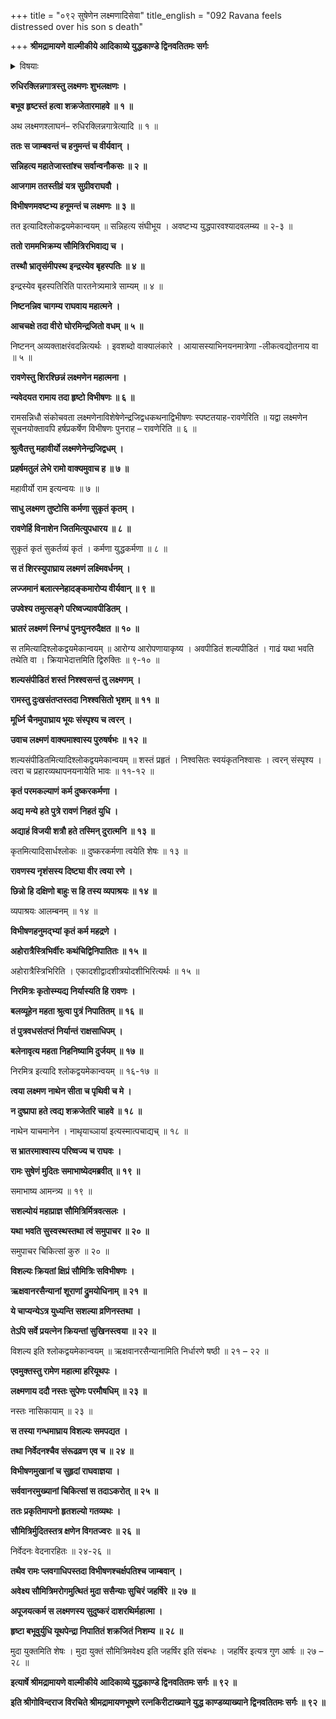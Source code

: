 +++
title = "०९२ सुषेणेन लक्ष्मणादिसेवा"
title_english = "092 Ravana feels distressed over his son s death"

+++
**श्रीमद्रामायणे वाल्मीकीये आदिकाव्ये युद्धकाण्डे द्विनवतितमः सर्गः**


<details><summary>विषयाः</summary>

इन्द्रजिद्विजयहृष्टेनलक्ष्मणेन विभीषणादिभिः सह रामसमीपमेत्य तच्चरणयोः प्रणामः ॥ १॥ विभीषणमुखाल्लक्ष्मणकृतेन्द्रजिद्वधश्रवणहृष्टेनरामेण लक्ष्मणस्यनिजाङ्कारोपणेन -परिष्वङ्गपूर्वकं प्रशंसनम् ॥ २ ॥ रामप्रेरणयासुषेणेनेन्द्रजिद्बाणविशकलीकृतानांल -क्ष्मणादीनां समुचितचिकित्सयाविशल्यीकरणम् ॥ ३ ॥

</details>


**रुधिरक्लिन्नगात्रस्तु लक्ष्मणः शुभलक्षणः ।**

**बभूव हृष्टस्तं हत्वा शक्रजेतारमाहवे ॥ १ ॥**

अथ लक्ष्मणश्लाघनं– रुधिरक्लिन्नगात्रेत्यादि ॥ १ ॥



**ततः स जाम्बवन्तं च हनुमन्तं च वीर्यवान् ।**

**सन्निहत्य महातेजास्तांश्च सर्वान्वनौकसः ॥ २ ॥**

**आजगाम ततस्तीव्रं यत्र सुग्रीवराघवौ ।**

**विभीषणमवष्टभ्य हनूमन्तं च लक्ष्मणः ॥ ३ ॥**

तत इत्यादिश्लोकद्वयमेकान्वयम् ॥ सन्निहत्य संघीभूय । अवष्टभ्य युद्धपारवश्यादवलम्ब्य ॥ २-३ ॥



**ततो राममभिक्रम्य सौमित्रिरभिवाद्य च ।**

**तस्थौ भ्रातृसंमीपस्थ इन्द्रस्येव बृहस्पतिः ॥ ४ ॥**

इन्द्रस्येव बृहस्पतिरिति पारतनेत्र्यमात्रे साम्यम् ॥ ४ ॥



**निष्टनन्निव चागम्य राघवाय महात्मने ।**

**आचचक्षे तदा वीरो घोरमिन्द्रजितो वधम् ॥ ५ ॥**

निष्टनन् अव्यक्ताक्षरंवदन्नित्यर्थः । इवशब्दो वाक्यालंकारे । आयासस्याभिनयनमात्रेणा -लीकत्वद्योतनाय वा ॥ ५ ॥



**रावणेस्तु शिरश्छिन्नं लक्ष्मणेन महात्मना ।**

**न्यवेदयत रामाय तदा हृष्टो विभीषणः ॥ ६ ॥**

रामसन्निधौ संकोचवता लक्ष्मणेनाविशेषेणेन्द्रजिद्वधकथनाद्विभीषणः स्पष्टतयाह-रावणेरिति ॥ यद्वा लक्ष्मणेन सूचनयोक्तावपि हर्षप्रकर्षेण विभीषणः पुनराह – रावणेरिति ॥ ६ ॥



**श्रुत्वैतत्तु महावीर्यो लक्ष्मणेनेन्द्रजिद्वधम् ।**

**प्रहर्षमतुलं लेभे रामो वाक्यमुवाच ह ॥ ७ ॥**

महावीर्यो राम इत्यन्वयः ॥ ७ ॥



**साधु लक्ष्मण तुष्टोसि कर्मणा सुकृतं कृतम् ।**

**रावणेर्हि विनाशेन जितमित्युपधारय ॥ ८ ॥**

सुकृतं कृतं सुकर्तव्यं कृतं । कर्मणा युद्धकर्मणा ॥ ८ ॥



**स तं शिरस्युपाघ्राय लक्ष्मणं लक्ष्मिवर्धनम् ।**

**लज्जमानं बलात्स्नेहादङ्कमारोप्य वीर्यवान् ॥ ९ ॥**

**उपवेश्य तमुत्सङ्गे परिष्वज्यावपीडितम् ।**

**भ्रातरं लक्ष्मणं स्निग्धं पुनःपुनरुदैक्षत ॥ १० ॥**

स तमित्यादिश्लोकद्वयमेकान्वयम् ॥ आरोग्य आरोपणायाकृष्य । अवपीडितं शल्यपीडितं । गाढं यथा भवति तथेति वा । क्रियाभेदात्तमिति द्विरुक्तिः ॥ ९-१० ॥



**शल्यसंपीडितं शस्तं निश्श्वसन्तं तु लक्ष्मणम् ।**

**रामस्तु दुःखसंतप्तस्तदा निश्श्वसितो भृशम् ॥ ११ ॥**

**मूर्ध्नि चैनमुपाघ्राय भूयः संस्पृश्य च त्वरन् ।**

**उवाच लक्ष्मणं वाक्यमाश्वास्य पुरुषर्षभः ॥ १२ ॥**

शल्यसंपीडितमित्यादिश्लोकद्वयमेकान्वयम् ॥ शस्तं प्रहृतं । निश्वसितः स्वयंकृतनिश्वासः । त्वरन् संस्पृश्य । त्वरा च प्रहारव्यथापनयनायेति भावः ॥ ११-१२ ॥



**कृतं परमकल्याणं कर्म दुष्करकर्मणा ।**

**अद्य मन्ये हते पुत्रे रावणं निहतं युधि ।**

**अद्याहं विजयी शत्रौ हते तस्मिन् दुरात्मनि ॥ १३ ॥**

कृतमित्यादिसार्धश्लोकः ॥ दुष्करकर्मणा त्वयेति शेषः ॥ १३ ॥



**रावणस्य नृशंसस्य दिष्ट्या वीर त्वया रणे ।**

**छिन्नो हि दक्षिणो बाहुः स हि तस्य व्यपाश्रयः ॥ १४ ॥**

व्यपाश्रयः आलम्बनम् ॥ १४ ॥



**विभीषणहनुमद्भ्यां कृतं कर्म महद्रणे ।**

**अहोरात्रैस्त्रिभिर्वीरः कथंचिद्विनिपातितः ॥ १५ ॥**

अहोरात्रैस्त्रिभिरिति । एकादशीद्वादशीत्रयोदशीभिरित्यर्थः ॥ १५ ॥



**निरमित्रः कृतोस्म्यद्य निर्यास्यति हि रावणः ।**

**बलव्यूहेन महता श्रुत्वा पुत्रं निपातितम् ॥ १६ ॥**

**तं पुत्रवधसंतप्तं निर्यान्तं राक्षसाधिपम् ।**

**बलेनावृत्य महता निहनिष्यामि दुर्जयम् ॥ १७ ॥**

निरमित्र इत्यादि श्लोकद्वयमेकान्वयम् ॥ १६-१७ ॥



**त्वया लक्ष्मण नाथेन सीता च पृथिवी च मे ।**

**न दुष्प्रापा हते त्वद्य शक्रजेतरि चाहवे ॥ १८ ॥**

नाथेन याचमानेन । नाथृयाच्ञायां इत्यस्मात्पचाद्यच् ॥ १८ ॥



**स भ्रातरमाश्वास्य परिष्वज्य च राघवः ।**

**रामः सुषेणं मुदितः समाभाष्येदमब्रवीत् ॥ १९ ॥**

समाभाष्य आमन्त्र्य ॥ १९ ॥



**सशल्योयं महाप्राज्ञ सौमित्रिर्मित्रवत्सलः ।**

**यथा भवति सुस्वस्थस्तथा त्वं समुपाचर ॥ २० ॥**

समुपाचर चिकित्सां कुरु ॥ २० ॥



**विशल्यः क्रियतां क्षिप्रं सौमित्रिः सविभीषणः ।**

**ऋक्षवानरसैन्यानां शूराणां द्रुमयोधिनाम् ॥ २१ ॥**

**ये चाप्यन्येऽत्र युध्यन्ति सशल्या व्रणिनस्तथा ।**

**तेऽपि सर्वे प्रयत्नेन क्रियन्तां सुखिनस्त्वया ॥ २२ ॥**

विशल्य इति श्लोकद्वयमेकान्वयम् ॥ ऋक्षवानरसैन्यानामिति निर्धारणे षष्ठी ॥ २१ – २२ ॥



**एवमुक्तस्तु रामेण महात्मा हरियूथपः ।**

**लक्ष्मणाय ददौ नस्तः सुपेणः परमौषधिम् ॥ २३ ॥**

नस्तः नासिकायाम् ॥ २३ ॥



**स तस्या गन्धमाघ्राय विशल्यः समपद्यत ।**

**तथा निर्वेदनश्चैव संरूढव्रण एव च ॥ २४ ॥**

**विभीषणमुखानां च सुहृदां राघवाज्ञया ।**

**सर्ववानरमुख्यानां चिकित्सां स तदाऽकरोत् ॥ २५ ॥**

**ततः प्रकृतिमापनो हृतशल्यो गतव्यथः ।**

**सौमित्रिर्मुदितस्तत्र क्षणेन विगतज्वरः ॥ २६ ॥**

निर्वेदनः वेदनारहितः ॥ २४-२६ ॥



**तथैव रामः प्लवगाधिपस्तदा विभीषणश्चर्क्षपतिश्च जाम्बवान् ।**

**अवेक्ष्य सौमित्रिमरोगमुत्थितं मुदा ससैन्याः सुचिरं जहर्षिरे ॥ २७ ॥**

**अपूजयत्कर्म स लक्ष्मणस्य सुदुष्करं दाशरथिर्महात्मा ।**

**हृष्टा बभूवुर्युधि यूथपेन्द्रा निपातितं शक्रजितं निशम्य ॥ २८ ॥**

मुदा युक्तमिति शेषः । मुदा युक्तं सौमित्रिमवेक्ष्य इति जहर्षिर इति संबन्धः । जहर्षिर इत्यत्र गुण आर्षः ॥ २७ – २८ ॥



**इत्यार्षे श्रीमद्रामायणे वाल्मीकीये आदिकाव्ये युद्धकाण्डे द्विनवतितमः सर्गः ॥ ९२ ॥**

**इति श्रीगोविन्दराज विरचिते श्रीमद्रामायणभूषणे रत्नकिरीटाख्याने युद्ध काण्डव्याख्याने द्विनवतितमः सर्गः ॥ ९२ ॥**
